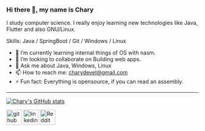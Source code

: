 ### Hi there 👋, my name is Chary
I study computer science. I really enjoy learning new technologies like Java, Flutter and also GNU/Linux.

Skills: Java / SpringBoot / Git / Windows / Linux

- 🌱 I’m currently learning internal things of OS with nasm.
- 👯 I’m looking to collaborate on Building web apps.
- 💬 Ask me about Java, Windows, Linux 
- 📫 How to reach me: charydevel@gmail.com 
- ⚡ Fun fact: Everything is opensource, if you can read an assembly. 

- - -
[![Chary's GitHub stats](https://github-readme-stats.vercel.app/api?username=charynepesov)](https://github.com/anuraghazra/github-readme-stats)

[<img src='https://cdn.jsdelivr.net/npm/simple-icons@3.0.1/icons/github.svg' alt='github' height='40'>](https://github.com/charynepesov)  [<img src='https://cdn.jsdelivr.net/npm/simple-icons@3.0.1/icons/linkedin.svg' alt='linkedin' height='40'>](https://www.linkedin.com/in/https://www.linkedin.com/in/charynepesov//)  [<img src='https://cdn.jsdelivr.net/npm/simple-icons@3.0.1/icons/reddit.svg' alt='Reddit' height='40'>](https://www.reddit.com/user/Technical_Charge8408)  



<!--
**charynepesov/charynepesov** is a ✨ _special_ ✨ repository because its `README.md` (this file) appears on your GitHub profile.

Here are some ideas to get you started:

- 🔭 I’m currently working on ...
- 🌱 I’m currently learning ...
- 👯 I’m looking to collaborate on ...
- 🤔 I’m looking for help with ...
- 💬 Ask me about ...

- 😄 Pronouns: ...
 ...
-->
